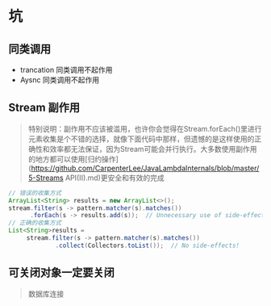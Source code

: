 # 坑

## 同类调用

- trancation 同类调用不起作用
- Aysnc 同类调用不起作用 

## Stream 副作用

> 特别说明：副作用不应该被滥用，也许你会觉得在Stream.forEach()里进行元素收集是个不错的选择，就像下面代码中那样，但遗憾的是这样使用的正确性和效率都无法保证，因为Stream可能会并行执行。大多数使用副作用的地方都可以使用[归约操作](https://github.com/CarpenterLee/JavaLambdaInternals/blob/master/5-Streams API(II).md)更安全和有效的完成

```java
// 错误的收集方式
ArrayList<String> results = new ArrayList<>();
stream.filter(s -> pattern.matcher(s).matches())
      .forEach(s -> results.add(s));  // Unnecessary use of side-effects!
// 正确的收集方式
List<String>results =
     stream.filter(s -> pattern.matcher(s).matches())
             .collect(Collectors.toList());  // No side-effects!
```

## 可关闭对象一定要关闭

> 数据库连接